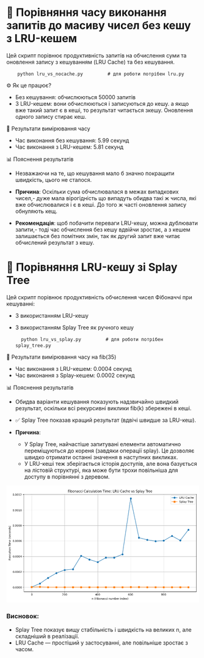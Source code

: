# 📁 Порівняння часу виконання запитів до масиву чисел без кешу з LRU-кешем

Цей скрипт порівнює продуктивність запитів на обчислення суми та оновлення запису з кешуванням (LRU Cache) та без кешування.

        python lru_vs_nocache.py         # для роботи потрібен lru.py

⚙️ Як це працює?
- Без кешування: обчислюються 50000 запитів 
- З LRU-кешем: вони обчислюються і записуються до кешу. а якщо вже такий запит є в кеші, то результат читається зкешу. Оновлення одного запису стирає кеш.

🧪 Результати вимірювання часу
- Час виконання без кешування: 5.99 секунд
- Час виконання з LRU-кешем: 5.81 секунд

📊 Пояснення результатів
    
- Незважаючи на те, що кешування мало б значно покращити швидкість, цього не сталося.

- **Причина**: Оскільки сума обчислювалася в межах випадкових чисел,- дуже мала вірогідність що випадуть обидва такі ж числа, які вже обчислювалися і є в кеші. До того ж часті оновлення запису обнуляють кещ.
    
- **Рекомендація**: щоб побачити переваги LRU-кешу, можна дублювати запити,- тоді час обчислення без кешу вдвійчи зростає, а з кешем залишається без помітних змін, так як другий запит вже читає обчислений результат з кешу.


# 📁 Порівняння LRU-кешу зі Splay Tree

Цей скрипт порівнює продуктивність обчислення чисел Фібоначчі при кешуванні:
- З використанням LRU-кешу
- З використанням Splay Tree як ручного кешу

        python lru_vs_splay.py         # для роботи потрібен splay_tree.py

🧪 Результати вимірювання часу на fib(35)
- Час виконання з LRU-кешем:   0.0004 секунд  
- Час виконання з Splay-кешем: 0.0002 секунд

📊 Пояснення результатів

- Обидва варіанти кешування показують надзвичайно швидкий результат, оскільки всі рекурсивні виклики fib(k) збережені в кеші.
- ✅ Splay Tree показав кращий результат (вдвічі швидше за LRU-кеш).

- **Причина**: 
  - У Splay Tree, найчастіше запитувані елементи автоматично переміщуються до кореня (завдяки операції splay). Це дозволяє швидко отримати останні значення в наступних викликах.
  - У LRU-кеші теж зберігається історія доступів, але вона базується на лістовій структурі, яка може бути трохи повільніша для доступу в порівнянні з деревом.


![alt text](image.png)

### Висновок:
- Splay Tree показує вищу стабільність і швидкість на великих n, але складніший в реалізації.
- LRU Cache — простіший у застосуванні, але повільніше зростає з часом.
